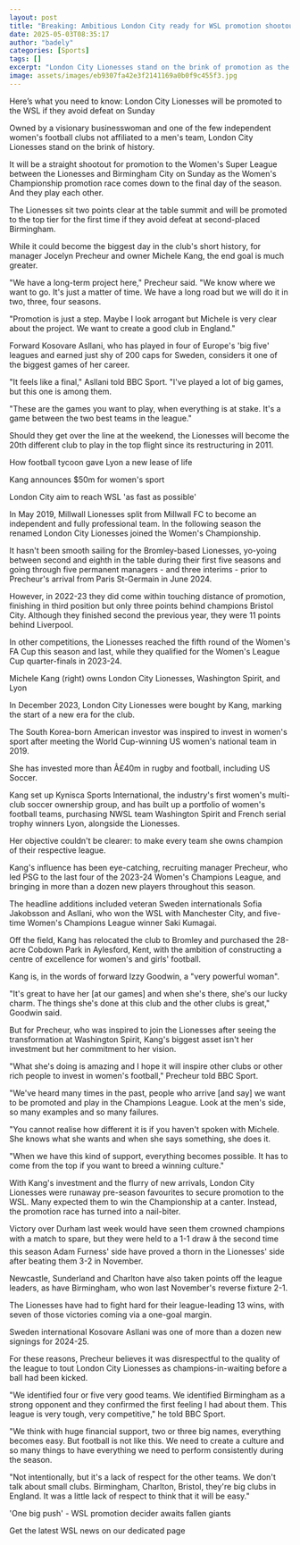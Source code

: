 ```yaml
---
layout: post
title: "Breaking: Ambitious London City ready for WSL promotion shootout with Birmingham"
date: 2025-05-03T08:35:17
author: "badely"
categories: [Sports]
tags: []
excerpt: "London City Lionesses stand on the brink of promotion as the Women's Championship season ends with a straight shootout for a place in the WSL."
image: assets/images/eb9307fa42e3f2141169a0b0f9c455f3.jpg
---
```


Here’s what you need to know: London City Lionesses will be promoted to the WSL if they avoid defeat on Sunday

Owned by a visionary businesswoman and one of the few independent women's football clubs not affiliated to a men's team, London City Lionesses stand on the brink of history.

It will be a straight shootout for promotion to the Women's Super League between the Lionesses and Birmingham City on Sunday as the Women's Championship promotion race comes down to the final day of the season. And they play each other.

The Lionesses sit two points clear at the table summit and will be promoted to the top tier for the first time if they avoid defeat at second-placed Birmingham.

While it could become the biggest day in the club's short history, for manager Jocelyn Precheur and owner Michele Kang, the end goal is much greater.

"We have a long-term project here," Precheur said. "We know where we want to go. It's just a matter of time. We have a long road but we will do it in two, three, four seasons.

"Promotion is just a step. Maybe I look arrogant but Michele is very clear about the project. We want to create a good club in England."

Forward Kosovare Asllani, who has played in four of Europe's 'big five' leagues and earned just shy of 200 caps for Sweden, considers it one of the biggest games of her career.

"It feels like a final," Asllani told BBC Sport. "I've played a lot of big games, but this one is among them.

"These are the games you want to play, when everything is at stake. It's a game between the two best teams in the league."

Should they get over the line at the weekend, the Lionesses will become the 20th different club to play in the top flight since its restructuring in 2011.

How football tycoon gave Lyon a new lease of life

Kang announces $50m for women's sport

London City aim to reach WSL 'as fast as possible'

In May 2019, Millwall Lionesses split from Millwall FC to become an independent and fully professional team. In the following season the renamed London City Lionesses joined the Women's Championship.

It hasn't been smooth sailing for the Bromley-based Lionesses, yo-yoing between second and eighth in the table during their first five seasons and going through five permanent managers - and three interims - prior to Precheur's arrival from Paris St-Germain in June 2024.

However, in 2022-23 they did come within touching distance of promotion, finishing in third position but only three points behind champions Bristol City. Although they finished second the previous year, they were 11 points behind Liverpool.

In other competitions, the Lionesses reached the fifth round of the Women's FA Cup this season and last, while they qualified for the Women's League Cup quarter-finals in 2023-24.

Michele Kang (right) owns London City Lionesses, Washington Spirit, and Lyon

In December 2023, London City Lionesses were bought by Kang, marking the start of a new era for the club.

The South Korea-born American investor was inspired to invest in women's sport after meeting the World Cup-winning US women's national team in 2019.

She has invested more than Â£40m in rugby and football, including US Soccer.

Kang set up Kynisca Sports International, the industry's first women's multi-club soccer ownership group, and has built up a portfolio of women's football teams, purchasing NWSL team Washington Spirit and French serial trophy winners Lyon, alongside the Lionesses.

Her objective couldn't be clearer: to make every team she owns champion of their respective league.

Kang's influence has been eye-catching, recruiting manager Precheur, who led PSG to the last four of the 2023-24 Women's Champions League, and bringing in more than a dozen new players throughout this season.

The headline additions included veteran Sweden internationals Sofia Jakobsson and Asllani, who won the WSL with Manchester City, and five-time Women's Champions League winner Saki Kumagai.

Off the field, Kang has relocated the club to Bromley and purchased the 28-acre Cobdown Park in Aylesford, Kent, with the ambition of constructing a centre of excellence for women's and girls' football.

Kang is, in the words of forward Izzy Goodwin, a "very powerful woman".

"It's great to have her [at our games] and when she's there, she's our lucky charm. The things she's done at this club and the other clubs is great," Goodwin said.

But for Precheur, who was inspired to join the Lionesses after seeing the transformation at Washington Spirit, Kang's biggest asset isn't her investment but her commitment to her vision.

"What she's doing is amazing and I hope it will inspire other clubs or other rich people to invest in women's football," Precheur told BBC Sport.

"We've heard many times in the past, people who arrive [and say] we want to be promoted and play in the Champions League. Look at the men's side, so many examples and so many failures.

"You cannot realise how different it is if you haven't spoken with Michele. She knows what she wants and when she says something, she does it.

"When we have this kind of support, everything becomes possible. It has to come from the top if you want to breed a winning culture."

With Kang's investment and the flurry of new arrivals, London City Lionesses were runaway pre-season favourites to secure promotion to the WSL. Many expected them to win the Championship at a canter. Instead, the promotion race has turned into a nail-biter.

Victory over Durham last week would have seen them crowned champions with a match to spare, but they were held to a 1-1 draw â the second time this season Adam Furness' side have proved a thorn in the Lionesses' side after beating them 3-2 in November. 

Newcastle, Sunderland and Charlton have also taken points off the league leaders, as have Birmingham, who won last November's reverse fixture 2-1.

The Lionesses have had to fight hard for their league-leading 13 wins, with seven of those victories coming via a one-goal margin. 

Sweden international Kosovare Asllani was one of more than a dozen new signings for 2024-25. 

For these reasons, Precheur believes it was disrespectful to the quality of the league to tout London City Lionesses as champions-in-waiting before a ball had been kicked.

"We identified four or five very good teams. We identified Birmingham as a strong opponent and they confirmed the first feeling I had about them. This league is very tough, very competitive," he told BBC Sport.

"We think with huge financial support, two or three big names, everything becomes easy. But football is not like this. We need to create a culture and so many things to have everything we need to perform consistently during the season.

"Not intentionally, but it's a lack of respect for the other teams. We don't talk about small clubs. Birmingham, Charlton, Bristol, they're big clubs in England. It was a little lack of respect to think that it will be easy."

'One big push' - WSL promotion decider awaits fallen giants

Get the latest WSL news on our dedicated page

